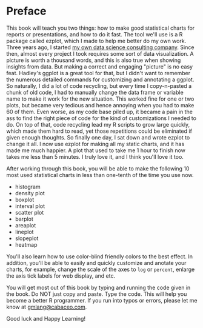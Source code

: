 # Preface

This book will teach you two things: how to make good statistical charts for reports or presentations, and how to do it fast. The tool we'll use is a R package called ezplot, which I made to help me better do my own work. Three years ago, I started [my own data science consulting company](http://www.cabaceo.com). Since then, almost every project I took requires some sort of data visualization. A picture is worth a thousand words, and this is also true when showing insights from data. But making a correct and engaging "picture" is no easy feat. Hadley's ggplot is a great tool for that, but I didn't want to remember the numerous detailed commands for customizing and annotating a ggplot. So naturally, I did a lot of code recycling, but every time I copy-n-pasted a chunk of old code, I had to manually change the data frame or variable name to make it work for the new situation. This worked fine for one or two plots, but became very tedious and hence annoying when you had to make 60 of them. Even worse, as my code base piled up, it became a pain in the ass to find the right piece of code for the kind of customizations I needed to do. On top of that, code recycling lead my R scripts to grow large quickly, which made them hard to read, yet those repetitions could be eliminated if given enough thoughts. So finally one day, I sat down and wrote ezplot to change it all. I now use ezplot for making all my static charts, and it has made me much happier. A plot that used to take me 1 hour to finish now takes me less than 5 minutes. I truly love it, and I think you'll love it too.

After working through this book, you will be able to make the following 10 most used statistical charts in less than one-tenth of the time you use now.

* histogram
* density plot
* boxplot
* interval plot
* scatter plot
* barplot
* areaplot
* lineplot
* slopeplot
* heatmap

You'll also learn how to use color-blind friendly colors to the best effect. In addition, you'll be able to easily and quickly customize and anotate your charts, for example, change the scale of the axes to `log` or `percent`, enlarge the axis tick labels for web display, and etc.  

You will get most out of this book by typing and running the code given in the book. Do NOT just copy and paste. Type the code. This will help you become a better R programmer. If you run into typos or errors, please let me know at gmlang@cabaceo.com.

Good luck and Happy Learning!
